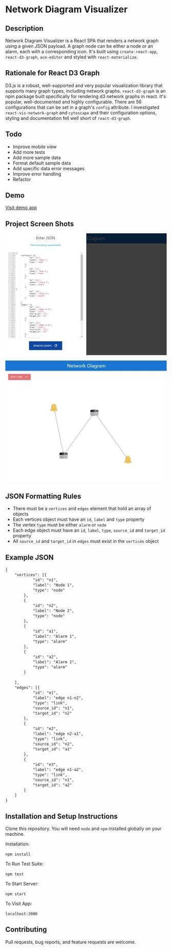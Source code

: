 # Network Diagram Visualizer

## Description

Network Diagram Visualizer is a React SPA that renders a network graph using a given JSON payload. A graph node can be either a node or an alarm, each with a corresponding icon. It's built using `create-react-app`, `react-d3-graph`, `ace-editor` and styled with `react-materialize`.

## Rationale for React D3 Graph

D3.js is a robust, well-supported and very popular visualization library that supports many graph types, including network graphs. `react-d3-graph` is an npm package built specifically for rendering d3 network graphs in react. It's popular, well-documented and highly configurable. There are 56 configurations that can be set in a graph's `config` attribute. I investigated `react-vis-network-graph` and `cytoscape` and their configuration options, styling and documentation fell well short of `react-d3-graph`.

## Todo

- Improve mobile view
- Add more tests
- Add more sample data
- Format default sample data
- Add specific data error messages
- Improve error handling
- Refactor 

## Demo

[Visit demo app](https://flamboyant-engelbart-4100eb.netlify.app/)

## Project Screen Shots

![JSON Editor](src/images/json_editor.JPG?raw=true "JSON Editor")

![Network Graph](src/images/network_graph.JPG?raw=true "Rendered Network Graph")

## JSON Formatting Rules

- There must be a `vertices` and `edges` element that hold an array of objects
- Each vertices object must have an `id`, `label` and `type` property
- The vertex `type` must be either `alarm` or `node` 
- Each edge object must have an `id`, `label`, `type`, `source_id` and `target_id` property
- All `source_id` and `target_id` in `edges` must exist in the `vertices` object 

## Example JSON
```
{
	"vertices": [{
			"id": "n1",
			"label": "Node 1",
			"type": "node"
		},
		{
			"id": "n2",
			"label": "Node 2",
			"type": "node"
		},
		{
			"id": "a1",
			"label": "Alarm 1",
			"type": "alarm"
		},
		{
			"id": "a2",
			"label": "Alarm 2",
			"type": "alarm"
		}

	],
	"edges": [{
			"id": "e1",
			"label": "edge n1-n2",
			"type": "link",
			"source_id": "n1",
			"target_id": "n2"
		},
		{
			"id": "e2",
			"label": "edge n2-a1",
			"type": "link",
			"source_id": "n2",
			"target_id": "a1"
		},
		{
			"id": "e3",
			"label": "edge n1-a2",
			"type": "link",
			"source_id": "n1",
			"target_id": "a2"
		}
	]
}
```

## Installation and Setup Instructions

Clone this repository. You will need `node` and `npm` installed globally on your machine.  

Installation:

`npm install`  

To Run Test Suite:  

`npm test`  

To Start Server:

`npm start`  

To Visit App:

`localhost:3000`  

## Contributing

Pull requests, bug reports, and feature requests are welcome.
